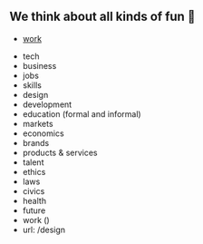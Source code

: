

## We think about all kinds of fun 💩
* [work](https://theindustrydirect.com/work)
+ tech
+ business
+ jobs
+ skills
+ design
+ development
+ education (formal and informal)
+ markets
+ economics
+ brands
+ products & services
+ talent
+ ethics
+ laws
+ civics
+ health
+ future
+ work ()
+ url: /design


